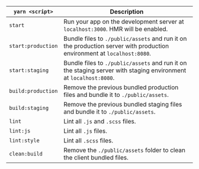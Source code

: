 `yarn <script>`|Description
------------------|-----------
`start`|Run your app on the development server at `localhost:3000`. HMR will be enabled.
`start:production`|Bundle files to `./public/assets` and run it on the production server with production environment at `localhost:8080`.
`start:staging`|Bundle files to `./public/assets` and run it on the staging server with staging environment at `localhost:8080`.
`build:production`|Remove the previous bundled production files and bundle it to `./public/assets`.
`build:staging`|Remove the previous bundled staging files and bundle it to `./public/assets`.
`lint`|Lint all `.js` and `.scss` files.
`lint:js`|Lint all `.js` files.
`lint:style`|Lint all `.scss` files.
`clean:build`|Remove the `./public/assets` folder to clean the client bundled files.
